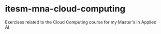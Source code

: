 # itesm-mna-cloud-computing
Exercises related to the Cloud Computing course for my Master's in Applied AI

